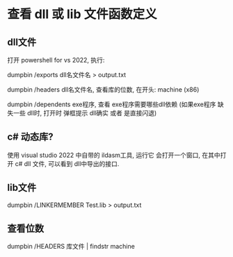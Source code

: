 # 查看 dll 或 lib 文件函数定义

## dll文件

打开 powershell for vs 2022, 执行:

dumpbin /exports dll名文件名 > output.txt

dumpbin /headers dll名文件名, 查看库的位数, 在开头: machine (x86)

dumpbin /dependents exe程序, 查看 exe程序需要哪些dll依赖 (如果exe程序 缺失一些 dll时, 打开时 弹框提示 dll确实 或者 是直接闪退)

## c# 动态库?

使用 visual studio 2022 中自带的 ildasm工具, 运行它 会打开一个窗口, 在其中打开 c# dll 文件, 可以看到 dll中导出的接口.

## lib文件

dumpbin /LINKERMEMBER Test.lib > output.txt

## 查看位数

dumpbin /HEADERS 库文件 | findstr machine

